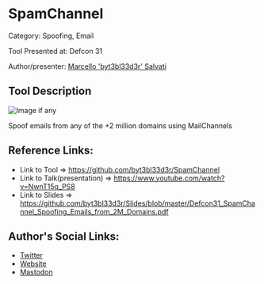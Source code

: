 # SpamChannel

Category: Spoofing, Email

Tool Presented at: Defcon 31

Author/presenter: [Marcello 'byt3bl33d3r' Salvati](https://github.com/byt3bl33d3r)

## Tool Description
![Image if any](https://camo.githubusercontent.com/cb8f113fe62804e86b0cb6bb6615d71fa6a42ac65377611cf4c01fbfd3501569/68747470733a2f2f696d672e796f75747562652e636f6d2f76692f4e776e543135715f5053382f302e6a7067)

 Spoof emails from any of the +2 million domains using MailChannels

## Reference Links:
- Link to Tool => https://github.com/byt3bl33d3r/SpamChannel
- Link to Talk(presentation) => https://www.youtube.com/watch?v=NwnT15q_PS8
- Link to Slides => https://github.com/byt3bl33d3r/Slides/blob/master/Defcon31_SpamChannel_Spoofing_Emails_from_2M_Domains.pdf

## Author's Social Links:
- [Twitter](https://twitter.com/byt3bl33d3r)
- [Website](https://byt3bl33d3r.substack.com/)
- [Mastodon](https://infosec.exchange/@byt3bl33d3r)
